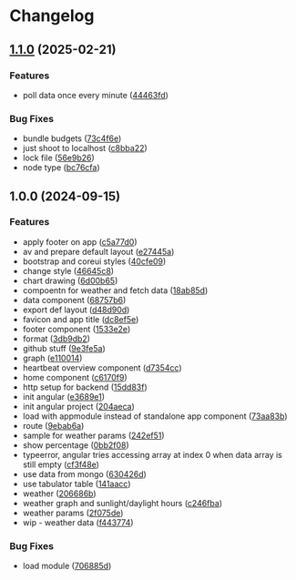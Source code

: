 # Changelog

## [1.1.0](https://github.com/Watt-s-Up/Watt-s-Up-Angular-/compare/v1.0.0...v1.1.0) (2025-02-21)


### Features

* poll data once every minute ([44463fd](https://github.com/Watt-s-Up/Watt-s-Up-Angular-/commit/44463fdf0ae6e1f357dc0a6042587dcd010f6dad))


### Bug Fixes

* bundle budgets ([73c4f6e](https://github.com/Watt-s-Up/Watt-s-Up-Angular-/commit/73c4f6e8fc52d96d9adf13537a1831b2978e57f3))
* just shoot to localhost ([c8bba22](https://github.com/Watt-s-Up/Watt-s-Up-Angular-/commit/c8bba2295f6e538886efb8c186f1a992538cc1ff))
* lock file ([56e9b26](https://github.com/Watt-s-Up/Watt-s-Up-Angular-/commit/56e9b26f103cef9b73df9140936715e6838bf3d8))
* node type ([bc76cfa](https://github.com/Watt-s-Up/Watt-s-Up-Angular-/commit/bc76cfa05e3fee15bd3c2ceb0c43079cf1d9b176))

## 1.0.0 (2024-09-15)


### Features

* apply footer on app ([c5a77d0](https://github.com/sanriodev/energy-householder-angular/commit/c5a77d07df6b32280048ad8eac6f33a9a3a8d3b7))
* av and prepare default layout ([e27445a](https://github.com/sanriodev/energy-householder-angular/commit/e27445a79f4c3dc9ce913309e7fe68fccc5ba65a))
* bootstrap and coreui styles ([40cfe09](https://github.com/sanriodev/energy-householder-angular/commit/40cfe093b73f4dd618840909f042ec10ead35d40))
* change style ([46645c8](https://github.com/sanriodev/energy-householder-angular/commit/46645c8bb9669679d44dd9d43ad62d58fc459c19))
* chart drawing ([6d00b65](https://github.com/sanriodev/energy-householder-angular/commit/6d00b65b5cdf0b2905dcaf21f9fe859880b30779))
* compoentn for weather and fetch data ([18ab85d](https://github.com/sanriodev/energy-householder-angular/commit/18ab85d4a4f647ad28e61326856398a87c3c6c37))
* data component ([68757b6](https://github.com/sanriodev/energy-householder-angular/commit/68757b61f68f5dbf3c52fec89b04ea7975719719))
* export def layout ([d48d90d](https://github.com/sanriodev/energy-householder-angular/commit/d48d90de54806efa8eafb78525036baf062c5055))
* favicon and app title ([dc8ef5e](https://github.com/sanriodev/energy-householder-angular/commit/dc8ef5e192ec80e0115f3854acebc8cb96ea817f))
* footer component ([1533e2e](https://github.com/sanriodev/energy-householder-angular/commit/1533e2e9f876bbe83d8fd3b225ec60a142ef7c7d))
* format ([3db9db2](https://github.com/sanriodev/energy-householder-angular/commit/3db9db2da34222613d40846e19a17c54d7c0681f))
* github stuff ([9e3fe5a](https://github.com/sanriodev/energy-householder-angular/commit/9e3fe5ab565911939f7531befcda1dd4abfea045))
* graph ([e110014](https://github.com/sanriodev/energy-householder-angular/commit/e110014a6cd6fd7f05c34d0ca5a599eb3bd1867c))
* heartbeat overview component ([d7354cc](https://github.com/sanriodev/energy-householder-angular/commit/d7354ccd2dd02283a6c9756afae889eeb27debfd))
* home component ([c6170f9](https://github.com/sanriodev/energy-householder-angular/commit/c6170f95a5de8eca8765fa8c475eb64433202990))
* http setup for backend ([15dd83f](https://github.com/sanriodev/energy-householder-angular/commit/15dd83fdf2f56c65678a9242b95d21ddd15e51d3))
* init angular ([e3689e1](https://github.com/sanriodev/energy-householder-angular/commit/e3689e16feb09cdc881f4ed9f508d19494358572))
* init angular project ([204aeca](https://github.com/sanriodev/energy-householder-angular/commit/204aeca239b3b0666941289250821badb5c11fc3))
* load with appmodule instead of standalone app component ([73aa83b](https://github.com/sanriodev/energy-householder-angular/commit/73aa83bd44fb1930a3c995a0509840fb166bfe75))
* route ([9ebab6a](https://github.com/sanriodev/energy-householder-angular/commit/9ebab6afa5240258ab8fda97ca94430da153b7ac))
* sample for weather params ([242ef51](https://github.com/sanriodev/energy-householder-angular/commit/242ef518938a5926d15f5e3a5e1b30969f0651bf))
* show percentage ([0bb2f08](https://github.com/sanriodev/energy-householder-angular/commit/0bb2f0847e35933c5d55b78ab28d4d6ea424c212))
* typeerror, angular tries accessing array at index 0 when data array is still empty ([cf3f48e](https://github.com/sanriodev/energy-householder-angular/commit/cf3f48ee99af8a653b56b27885dfb7a13119e202))
* use data from mongo ([630426d](https://github.com/sanriodev/energy-householder-angular/commit/630426dbcd6ace284ccac00eb8d338dfed984977))
* use tabulator table ([141aacc](https://github.com/sanriodev/energy-householder-angular/commit/141aacc59941090ab5308cd37ec77c6b9a16ce7b))
* weather ([206686b](https://github.com/sanriodev/energy-householder-angular/commit/206686b3989c68c65210e1458aa11d0f8a5162cd))
* weather graph and sunlight/daylight hours ([c246fba](https://github.com/sanriodev/energy-householder-angular/commit/c246fba438df12fbe4ca655e44f7021e9c026af5))
* weather params ([2f075de](https://github.com/sanriodev/energy-householder-angular/commit/2f075de8144256dd9f7ed58be28f115f376ada14))
* wip - weather data ([f443774](https://github.com/sanriodev/energy-householder-angular/commit/f443774d8281f8c7ca7da6e594d977332c05546b))


### Bug Fixes

* load module ([706885d](https://github.com/sanriodev/energy-householder-angular/commit/706885d53d8d509cbca839e60bbe8a15cd633a9c))
